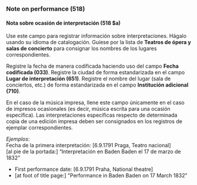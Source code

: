 ### Note on performance (518)

#### Nota sobre ocasión de interpretación (518 $a)
Use este campo para registrar información sobre interpretaciones. Hágalo usando su idioma de catalogación. Guíese por la lista de **Teatros de ópera y salas de concierto** para consignar los nombres de los lugares correspondientes.

Registre la fecha de manera codificada haciendo uso del campo **Fecha codificada (033)**. Registre la ciudad de forma estandarizada en el campo **Lugar de interpretación (651)**. Registre el nombre del lugar (sala de conciertos, etc.) de forma estandarizada en el campo **Institución adicional** **(710)**.

En el caso de la música impresa, llene este campo únicamente en el caso de impresos ocasionales (es decir, música escrita para una ocasión específica). Las interpretaciones específicas respecto de determinada copia de una edición impresa deben ser consignados en los registros de ejemplar correspondientes.

_Ejemplos_:  
Fecha de la primera interpretación: [6.9.1791 Praga, Teatro nacional]  
[al pie de la portada:] “Interpretación en Baden Baden el 17 de marzo de 1832”

- First performance date: [6.9.1791 Praha, National theatre]
- [at foot of title page:] "Performance in Baden Baden on 17 March 1832"
